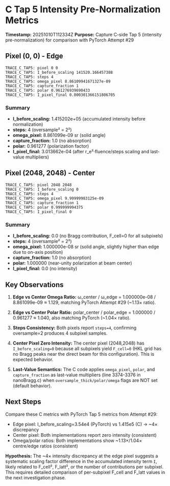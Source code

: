 # C Tap 5 Intensity Pre-Normalization Metrics

**Timestamp:** 20251010T112334Z
**Purpose:** Capture C-side Tap 5 (intensity pre-normalization) for comparison with PyTorch Attempt #29

## Pixel (0, 0) - Edge

```
TRACE_C_TAP5: pixel 0 0
TRACE_C_TAP5: I_before_scaling 141520.166457388
TRACE_C_TAP5: steps 4
TRACE_C_TAP5: omega_pixel 8.86109941671327e-09
TRACE_C_TAP5: capture_fraction 1
TRACE_C_TAP5: polar 0.961276939690433
TRACE_C_TAP5: I_pixel_final 0.000301366151806705
```

### Summary
- **I_before_scaling:** 1.415202e+05 (accumulated intensity before normalization)
- **steps:** 4 (oversample² = 2²)
- **omega_pixel:** 8.861099e-09 sr (solid angle)
- **capture_fraction:** 1.0 (no absorption)
- **polar:** 0.961277 (polarization factor)
- **I_pixel_final:** 3.013662e-04 (after r_e²·fluence/steps scaling and last-value multipliers)

## Pixel (2048, 2048) - Center

```
TRACE_C_TAP5: pixel 2048 2048
TRACE_C_TAP5: I_before_scaling 0
TRACE_C_TAP5: steps 4
TRACE_C_TAP5: omega_pixel 9.99999983125e-09
TRACE_C_TAP5: capture_fraction 1
TRACE_C_TAP5: polar 0.999999994375
TRACE_C_TAP5: I_pixel_final 0
```

### Summary
- **I_before_scaling:** 0.0 (no Bragg contribution, F_cell=0 for all subpixels)
- **steps:** 4 (oversample² = 2²)
- **omega_pixel:** 1.000000e-08 sr (solid angle, slightly higher than edge due to on-axis position)
- **capture_fraction:** 1.0 (no absorption)
- **polar:** 1.000000 (near-unity polarization at beam center)
- **I_pixel_final:** 0.0 (no intensity)

## Key Observations

1. **Edge vs Center Omega Ratio:** ω_center / ω_edge = 1.000000e-08 / 8.861099e-09 ≈ 1.129, matching PyTorch Attempt #29 (~1.13× ratio).

2. **Edge vs Center Polar Ratio:** polar_center / polar_edge = 1.000000 / 0.961277 ≈ 1.040, also matching PyTorch (~1.04× ratio).

3. **Steps Consistency:** Both pixels report `steps=4`, confirming oversample=2 produces 4 subpixel samples.

4. **Center Pixel Zero Intensity:** The center pixel (2048,2048) has `I_before_scaling=0` because all subpixels yield `F_cell=0` (HKL grid has no Bragg peaks near the direct beam for this configuration). This is expected behavior.

5. **Last-Value Semantics:** The C code applies `omega_pixel`, `polar`, and `capture_fraction` as last-value multipliers (line 3374-3376 in nanoBragg.c) when `oversample_thick/polar/omega` flags are NOT set (default behavior).

## Next Steps

Compare these C metrics with PyTorch Tap 5 metrics from Attempt #29:
- Edge pixel: I_before_scaling=3.54e4 (PyTorch) vs 1.415e5 (C) → ~4× discrepancy
- Center pixel: Both implementations report zero intensity (consistent)
- Omega/polar ratios: Both implementations show ~1.13×/1.04× centre/edge ratios (consistent)

**Hypothesis:** The ~4× intensity discrepancy at the edge pixel suggests a systematic scaling factor difference in the accumulated intensity term `I`, likely related to F_cell², F_latt², or the number of contributions per subpixel. This requires detailed comparison of per-subpixel F_cell and F_latt values in the next investigation phase.

